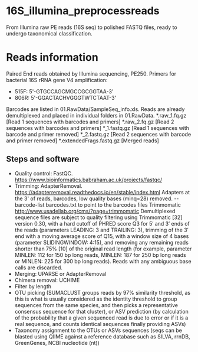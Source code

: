 # 16S_illumina_preprocessreads
From Illumina raw PE reads (16S seq) to polished FASTQ files, ready to undergo taxonomical classification.

# Reads information
Paired End reads obtained by Illumina sequencing, PE250.
Primers for bacterial 16S rRNA gene V4 amplification:

* 515F: 5'-GTGCCAGCMGCCGCGGTAA-3'
* 806R: 5'-GGACTACHVGGGTWTCTAAT-3'

Barcodes are listed in 01.RawData/SampleSeq_info.xls. Reads are already demultiplexed and placed in individual folders in 01.RawData.
*.raw_1.fq.gz [Read 1 sequences with barcodes and primers]
*.raw_2.fq.gz [Read 2 sequences with barcodes and primers]
*_1.fastq.gz [Read 1 sequences with barcode and primer removed]
*_2.fastq.gz [Read 2 sequences with barcode and primer removed]
*.extendedFrags.fastq.gz [Merged reads]

## Steps and software

* Quality control: FastQC. https://www.bioinformatics.babraham.ac.uk/projects/fastqc/
* Trimming: AdapterRemoval. https://adapterremoval.readthedocs.io/en/stable/index.html
  Adapters at the 3' of reads, barcodes, low quality bases (minq=28) removed. --barcode-list barcodes.txt to point to the barcodes files
  Trimmomatic http://www.usadellab.org/cms/?page=trimmomatic
  Demultiplexed sequence files are subject to quality filtering using Trimmomatic [32] version 0.30, with a hard cutoff of PHRED score Q3 for 5′ and 3′ ends of the reads (parameters LEADING: 3 and TRAILING: 3), trimming of the 3′ end with a moving average score of Q15, with a window size of 4 bases (parameter SLIDINGWINDOW: 4:15), and removing any remaining reads shorter than 75% [10] of the original read length (for example, parameter MINLEN: 112 for 150 bp long reads, MINLEN: 187 for 250 bp long reads or MINLEN: 225 for 300 bp long reads). Reads with any ambiguous base calls are discarded.
* Merging: UPARSE or AdapterRemoval
* Chimera removal: UCHIME
* Filter by length
* OTU picking (SUMACLUST groups reads by 97% similarity threshold, as this is what is usually considered as the identity threshold to group sequences from the same species, and then picks a representative consensus sequence for that cluster), or ASV prediction (by calculation of the probability that a given sequenced read is due to error or if it is a real sequence, and counts identical sequences finally providing ASVs)
* Taxonomy assignment to the OTUs or ASVs sequences (seqs can be blasted using QIIME against a reference database such as SILVA, rrnDB, GreenGenes, NCBI nucleotide (nt))
